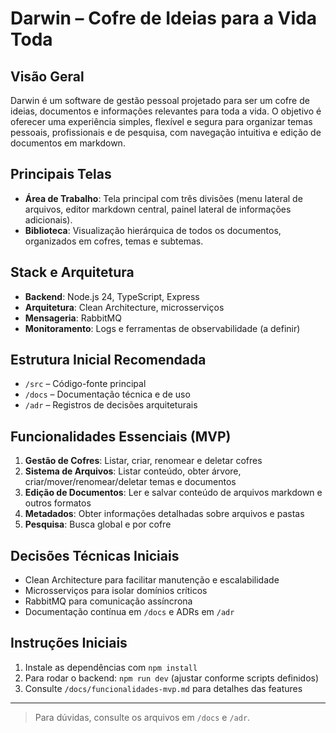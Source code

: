 # Darwin – Cofre de Ideias para a Vida Toda

## Visão Geral

Darwin é um software de gestão pessoal projetado para ser um cofre de ideias, documentos e informações relevantes para toda a vida. O objetivo é oferecer uma experiência simples, flexível e segura para organizar temas pessoais, profissionais e de pesquisa, com navegação intuitiva e edição de documentos em markdown.

## Principais Telas

- **Área de Trabalho**: Tela principal com três divisões (menu lateral de arquivos, editor markdown central, painel lateral de informações adicionais).
- **Biblioteca**: Visualização hierárquica de todos os documentos, organizados em cofres, temas e subtemas.

## Stack e Arquitetura

- **Backend**: Node.js 24, TypeScript, Express
- **Arquitetura**: Clean Architecture, microsserviços
- **Mensageria**: RabbitMQ
- **Monitoramento**: Logs e ferramentas de observabilidade (a definir)

## Estrutura Inicial Recomendada

- `/src` – Código-fonte principal
- `/docs` – Documentação técnica e de uso
- `/adr` – Registros de decisões arquiteturais

## Funcionalidades Essenciais (MVP)

1. **Gestão de Cofres**: Listar, criar, renomear e deletar cofres
2. **Sistema de Arquivos**: Listar conteúdo, obter árvore, criar/mover/renomear/deletar temas e documentos
3. **Edição de Documentos**: Ler e salvar conteúdo de arquivos markdown e outros formatos
4. **Metadados**: Obter informações detalhadas sobre arquivos e pastas
5. **Pesquisa**: Busca global e por cofre

## Decisões Técnicas Iniciais

- Clean Architecture para facilitar manutenção e escalabilidade
- Microsserviços para isolar domínios críticos
- RabbitMQ para comunicação assíncrona
- Documentação contínua em `/docs` e ADRs em `/adr`

## Instruções Iniciais

1. Instale as dependências com `npm install`
2. Para rodar o backend: `npm run dev` (ajustar conforme scripts definidos)
3. Consulte `/docs/funcionalidades-mvp.md` para detalhes das features

---

> Para dúvidas, consulte os arquivos em `/docs` e `/adr`.
